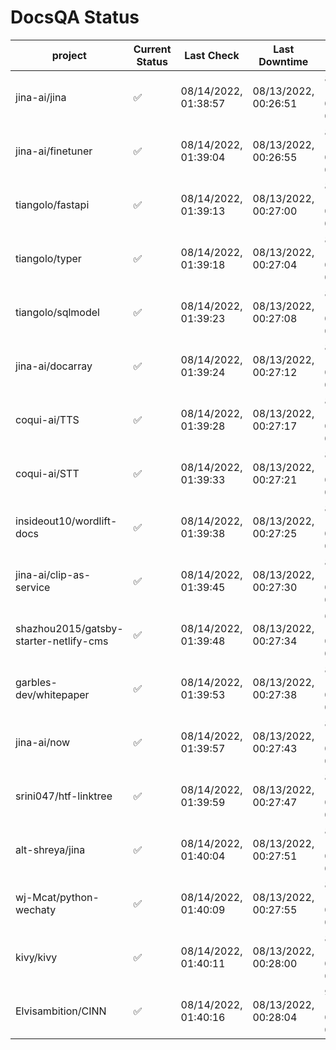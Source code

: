 # DocsQA Status

|               project                |Current Status|     Last Check     |   Last Downtime    |             % Uptime              |
|--------------------------------------|--------------|--------------------|--------------------|-----------------------------------|
|jina-ai/jina                          |✅            |08/14/2022, 01:38:57|08/13/2022, 00:26:51|88.885 (since 08/11/2022, 05:10:08)|
|jina-ai/finetuner                     |✅            |08/14/2022, 01:39:04|08/13/2022, 00:26:55|88.885 (since 08/11/2022, 05:10:08)|
|tiangolo/fastapi                      |✅            |08/14/2022, 01:39:13|08/13/2022, 00:27:00|88.886 (since 08/11/2022, 05:10:08)|
|tiangolo/typer                        |✅            |08/14/2022, 01:39:18|08/13/2022, 00:27:04|88.885 (since 08/11/2022, 05:10:08)|
|tiangolo/sqlmodel                     |✅            |08/14/2022, 01:39:23|08/13/2022, 00:27:08|88.885 (since 08/11/2022, 05:10:08)|
|jina-ai/docarray                      |✅            |08/14/2022, 01:39:24|08/13/2022, 00:27:12|88.880 (since 08/11/2022, 05:10:08)|
|coqui-ai/TTS                          |✅            |08/14/2022, 01:39:28|08/13/2022, 00:27:17|88.879 (since 08/11/2022, 05:10:08)|
|coqui-ai/STT                          |✅            |08/14/2022, 01:39:33|08/13/2022, 00:27:21|88.878 (since 08/11/2022, 05:10:08)|
|insideout10/wordlift-docs             |✅            |08/14/2022, 01:39:38|08/13/2022, 00:27:25|88.877 (since 08/11/2022, 05:10:08)|
|jina-ai/clip-as-service               |✅            |08/14/2022, 01:39:45|08/13/2022, 00:27:30|88.877 (since 08/11/2022, 05:10:08)|
|shazhou2015/gatsby-starter-netlify-cms|✅            |08/14/2022, 01:39:48|08/13/2022, 00:27:34|64.425 (since 08/11/2022, 05:10:08)|
|garbles-dev/whitepaper                |✅            |08/14/2022, 01:39:53|08/13/2022, 00:27:38|88.874 (since 08/11/2022, 05:10:08)|
|jina-ai/now                           |✅            |08/14/2022, 01:39:57|08/13/2022, 00:27:43|88.872 (since 08/11/2022, 05:10:08)|
|srini047/htf-linktree                 |✅            |08/14/2022, 01:39:59|08/13/2022, 00:27:47|88.868 (since 08/11/2022, 05:10:08)|
|alt-shreya/jina                       |✅            |08/14/2022, 01:40:04|08/13/2022, 00:27:51|88.868 (since 08/11/2022, 05:10:08)|
|wj-Mcat/python-wechaty                |✅            |08/14/2022, 01:40:09|08/13/2022, 00:27:55|88.867 (since 08/11/2022, 05:10:08)|
|kivy/kivy                             |✅            |08/14/2022, 01:40:11|08/13/2022, 00:28:00|88.865 (since 08/11/2022, 05:10:08)|
|Elvisambition/CINN                    |✅            |08/14/2022, 01:40:16|08/13/2022, 00:28:04|93.735 (since 08/11/2022, 05:10:08)|
